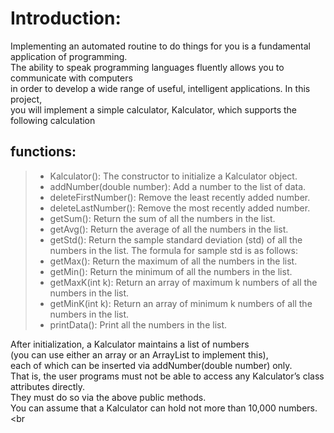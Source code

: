 # Introduction:

   Implementing an automated routine to do things for you is a fundamental application of programming.<br>
The ability to speak programming languages fluently allows you to communicate with computers<br>
in order to develop a wide range of useful, intelligent applications. In this project,<br>
you will implement a simple calculator, Kalculator, which supports the following calculation 

## functions:
> - Kalculator(): The constructor to initialize a Kalculator object.
> - addNumber(double number): Add a number to the list of data.
> - deleteFirstNumber(): Remove the least recently added number.
> - deleteLastNumber(): Remove the most recently added number.
> - getSum(): Return the sum of all the numbers in the list.
> - getAvg(): Return the average of all the numbers in the list.
> - getStd(): Return the sample standard deviation (std) of all the numbers in the list. The formula for sample std is as follows:
> - getMax(): Return the maximum of all the numbers in the list.
> - getMin(): Return the minimum of all the numbers in the list.
> - getMaxK(int k): Return an array of maximum k numbers of all the numbers in the list.
> - getMinK(int k): Return an array of minimum k numbers of all the numbers in the list.
> - printData(): Print all the numbers in the list. 

After initialization, a Kalculator maintains a list of numbers<br>
(you can use either an array or an ArrayList to implement this),<br>
each of which can be inserted via addNumber(double number) only.<br>
That is, the user programs must not be able to access any Kalculator’s class attributes directly.<br>
They must do so via the above public methods.<br>
You can assume that a Kalculator can hold not more than 10,000 numbers.<br
